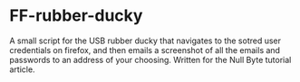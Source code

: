 # FF-rubber-ducky
A small script for the USB rubber ducky that navigates to the sotred user credentials on firefox, and then emails a screenshot of all the emails and passwords to an address of your choosing. Written for the Null Byte tutorial article. 
